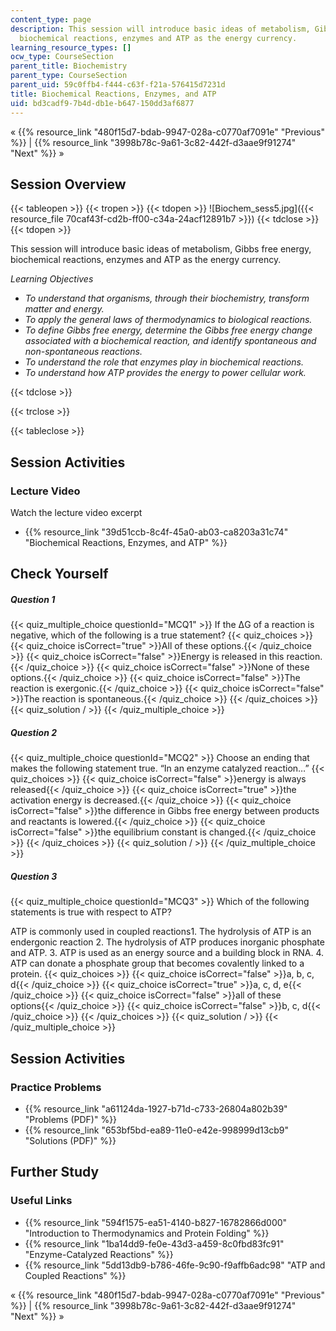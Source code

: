 ```yaml
---
content_type: page
description: This session will introduce basic ideas of metabolism, Gibbs free energy,
  biochemical reactions, enzymes and ATP as the energy currency.
learning_resource_types: []
ocw_type: CourseSection
parent_title: Biochemistry
parent_type: CourseSection
parent_uid: 59c0ffb4-f444-c63f-f21a-576415d7231d
title: Biochemical Reactions, Enzymes, and ATP
uid: bd3cadf9-7b4d-db1e-b647-150dd3af6877
---
```


« {{% resource_link "480f15d7-bdab-9947-028a-c0770af7091e" "Previous" %}} | {{% resource_link "3998b78c-9a61-3c82-442f-d3aae9f91274" "Next" %}} »

Session Overview
----------------

{{< tableopen >}}
{{< tropen >}}
{{< tdopen >}}
![Biochem_sess5.jpg]({{< resource_file 70caf43f-cd2b-ff00-c34a-24acf12891b7 >}})
{{< tdclose >}}
{{< tdopen >}}


This session will introduce basic ideas of metabolism, Gibbs free energy, biochemical reactions, enzymes and ATP as the energy currency.

_Learning Objectives_

*   _To understand that organisms, through their biochemistry, transform matter and energy._
*   _To apply the general laws of thermodynamics to biological reactions._
*   _To define Gibbs free energy, determine the Gibbs free energy change associated with a biochemical reaction, and identify spontaneous and non-spontaneous reactions._
*   _To understand the role that enzymes play in biochemical reactions._
*   _To understand how ATP provides the energy to power cellular work._


{{< tdclose >}}

{{< trclose >}}

{{< tableclose >}}

Session Activities
------------------

### Lecture Video

Watch the lecture video excerpt

*   {{% resource_link "39d51ccb-8c4f-45a0-ab03-ca8203a31c74" "Biochemical Reactions, Enzymes, and ATP" %}}

Check Yourself
--------------

##### Question 1
 {{< quiz_multiple_choice questionId="MCQ1" >}} If the &#916;G of a reaction is negative, which of the following is a true statement? {{< quiz_choices >}} {{< quiz_choice isCorrect="true" >}}All of these options.{{< /quiz_choice >}} {{< quiz_choice isCorrect="false" >}}Energy is released in this reaction.{{< /quiz_choice >}} {{< quiz_choice isCorrect="false" >}}None of these options.{{< /quiz_choice >}} {{< quiz_choice isCorrect="false" >}}The reaction is exergonic.{{< /quiz_choice >}} {{< quiz_choice isCorrect="false" >}}The reaction is spontaneous.{{< /quiz_choice >}} {{< /quiz_choices >}} {{< quiz_solution / >}} {{< /quiz_multiple_choice >}}
##### Question 2
 {{< quiz_multiple_choice questionId="MCQ2" >}} Choose an ending that makes the following statement true. “In an enzyme catalyzed reaction…” {{< quiz_choices >}} {{< quiz_choice isCorrect="false" >}}energy is always released{{< /quiz_choice >}} {{< quiz_choice isCorrect="true" >}}the activation energy is decreased.{{< /quiz_choice >}} {{< quiz_choice isCorrect="false" >}}the difference in Gibbs free energy between products and reactants is lowered.{{< /quiz_choice >}} {{< quiz_choice isCorrect="false" >}}the equilibrium constant is changed.{{< /quiz_choice >}} {{< /quiz_choices >}} {{< quiz_solution / >}} {{< /quiz_multiple_choice >}}
##### Question 3
 {{< quiz_multiple_choice questionId="MCQ3" >}} Which of the following statements is true with respect to ATP?

ATP is commonly used in coupled reactions1.  The hydrolysis of ATP is an endergonic reaction
2.  The hydrolysis of ATP produces inorganic phosphate and ATP.
3.  ATP is used as an energy source and a building block in RNA.
4.  ATP can donate a phosphate group that becomes covalently linked to a protein. {{< quiz_choices >}} {{< quiz_choice isCorrect="false" >}}a, b, c, d{{< /quiz_choice >}} {{< quiz_choice isCorrect="true" >}}a, c, d, e{{< /quiz_choice >}} {{< quiz_choice isCorrect="false" >}}all of these options{{< /quiz_choice >}} {{< quiz_choice isCorrect="false" >}}b, c, d{{< /quiz_choice >}} {{< /quiz_choices >}} {{< quiz_solution / >}} {{< /quiz_multiple_choice >}}

Session Activities
------------------

### Practice Problems

*   {{% resource_link "a61124da-1927-b71d-c733-26804a802b39" "Problems (PDF)" %}}
*   {{% resource_link "653bf5bd-ea89-11e0-e42e-998999d13cb9" "Solutions (PDF)" %}}

Further Study
-------------

### Useful Links

*   {{% resource_link "594f1575-ea51-4140-b827-16782866d000" "Introduction to Thermodynamics and Protein Folding" %}}
*   {{% resource_link "1ba14dd9-fe0e-43d3-a459-8c0fbd83fc91" "Enzyme-Catalyzed Reactions" %}}
*   {{% resource_link "5dd13db9-b786-46fe-9c90-f9affb6adc98" "ATP and Coupled Reactions" %}}

« {{% resource_link "480f15d7-bdab-9947-028a-c0770af7091e" "Previous" %}} | {{% resource_link "3998b78c-9a61-3c82-442f-d3aae9f91274" "Next" %}} »